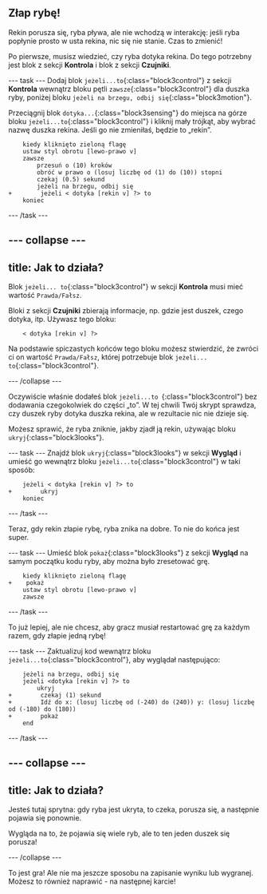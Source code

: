 ## Złap rybę!

Rekin porusza się, ryba pływa, ale nie wchodzą w interakcję: jeśli ryba popłynie prosto w usta rekina, nic się nie stanie. Czas to zmienić!

Po pierwsze, musisz wiedzieć, czy ryba dotyka rekina. Do tego potrzebny jest blok z sekcji **Kontrola** i blok z sekcji **Czujniki**.

--- task --- Dodaj blok `jeżeli...to`{:class="block3control"} z sekcji **Kontrola** wewnątrz bloku pętli `zawsze`{:class="block3control"} dla duszka ryby, poniżej bloku `jeżeli na brzegu, odbij się`{:class="block3motion"}.

Przeciągnij blok `dotyka...`{:class="block3sensing"} do miejsca na górze bloku `jeżeli...to`{:class="block3control"} i kliknij mały trójkąt, aby wybrać nazwę duszka rekina. Jeśli go nie zmieniłaś, będzie to „rekin”.

```blocks3
    kiedy kliknięto zieloną flagę
    ustaw styl obrotu [lewo-prawo v]
    zawsze 
        przesuń o (10) kroków
        obróć w prawo o (losuj liczbę od (1) do (10)) stopni
        czekaj (0.5) sekund
        jeżeli na brzegu, odbij się
+        jeżeli < dotyka [rekin v] ?> to
    koniec
```

--- /task ---

--- collapse ---
---
title: Jak to działa?
---

Blok `jeżeli... to`{:class="block3control"} w sekcji **Kontrola** musi mieć wartość `Prawda/Fałsz`.

Bloki z sekcji **Czujniki** zbierają informacje, np. gdzie jest duszek, czego dotyka, itp. Używasz tego bloku:

```blocks3
    < dotyka [rekin v] ?>
```

Na podstawie spiczastych końców tego bloku możesz stwierdzić, że zwróci ci on wartość `Prawda/Fałsz`, której potrzebuje blok `jeżeli... to`{:class="block3control"}.

--- /collapse ---

Oczywiście właśnie dodałeś blok `jeżeli...to `{:class="block3control"} bez dodawania czegokolwiek do części „to”. W tej chwili Twój skrypt sprawdza, czy duszek ryby dotyka duszka rekina, ale w rezultacie nic nie dzieje się.

Możesz sprawić, że ryba zniknie, jakby zjadł ją rekin, używając bloku `ukryj`{:class="block3looks"}.

--- task --- Znajdź blok `ukryj`{:class="block3looks"} w sekcji **Wygląd** i umieść go wewnątrz bloku `jeżeli...to`{:class="block3control"} w taki sposób:

```blocks3
    jeżeli < dotyka [rekin v] ?> to
+        ukryj
    koniec
```

--- /task ---

Teraz, gdy rekin złapie rybę, ryba znika na dobre. To nie do końca jest super.

--- task --- Umieść blok `pokaż`{:class="block3looks"} z sekcji **Wygląd** na samym początku kodu ryby, aby można było zresetować grę.

```blocks3
    kiedy kliknięto zieloną flagę
+    pokaż
    ustaw styl obrotu [lewo-prawo v]
    zawsze
```

--- /task ---

To już lepiej, ale nie chcesz, aby gracz musiał restartować grę za każdym razem, gdy złapie jedną rybę!

--- task --- Zaktualizuj kod wewnątrz bloku `jeżeli...to`{:class="block3control"}, aby wyglądał następująco:

```blocks3
    jeżeli na brzegu, odbij się
    jeżeli <dotyka [rekin v] ?> to 
        ukryj
+        czekaj (1) sekund
+        Idź do x: (losuj liczbę od (-240) do (240)) y: (losuj liczbę od (-180) do (180))
+        pokaż
    end
```

--- /task ---

--- collapse ---
---
title: Jak to działa?
---

Jesteś tutaj sprytna: gdy ryba jest ukryta, to czeka, porusza się, a następnie pojawia się ponownie.

Wygląda na to, że pojawia się wiele ryb, ale to ten jeden duszek się porusza!

--- /collapse ---

To jest gra! Ale nie ma jeszcze sposobu na zapisanie wyniku lub wygranej. Możesz to również naprawić - na następnej karcie!
